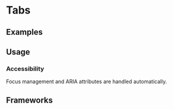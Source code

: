 <script setup>
import Vue from './vue.md';
import React from './react.md';
</script>

# Tabs

<components-status react='released' vue='released' />

## Examples

<theme-switcher />

<tabs-example></tabs-example>

## Usage
### Accessibility

Focus management and ARIA attributes are handled automatically.

## Frameworks

<tabs-content>
  <template #react>
   <react />
  </template>
  <template #vue>
    <vue />
  </template>
  <template #elements>
  </template>
</tabs-content>
